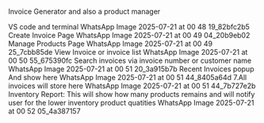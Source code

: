 Invoice Generator and also a product manager

VS code and terminal WhatsApp Image 2025-07-21 at 00 48 19_82bfc2b5
Create Invoice Page WhatsApp Image 2025-07-21 at 00 49 04_20b9eb02
Manage Products Page WhatsApp Image 2025-07-21 at 00 49 25_7cbb85de
View Invoice or invoice list WhatsApp Image 2025-07-21 at 00 50 55_675390fc
Search invoices via invoice number or customer name WhatsApp Image 2025-07-21 at 00 51 20_3a915b7b
Recent Invoices popup And show here WhatsApp Image 2025-07-21 at 00 51 44_8405a64d 7.All invoices will store here WhatsApp Image 2025-07-21 at 00 51 44_7b727e2b
Inventory Report: This will show how many products remains and will notify user for the lower inventory product quatities WhatsApp Image 2025-07-21 at 00 52 05_4a387157
